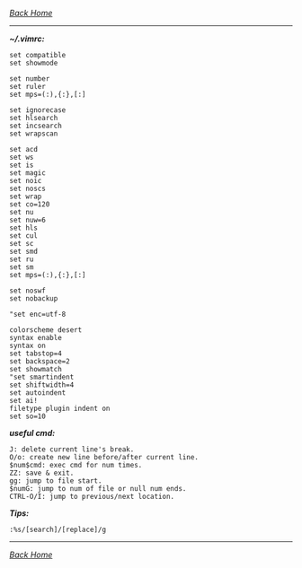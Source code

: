 _*[Back Home](https://github.com/bluefalconjun/bluefalconjun.github.io)*_
***  
_**~/.vimrc:**_  

    set compatible
    set showmode

    set number
    set ruler
    set mps=(:),{:},[:]

    set ignorecase
    set hlsearch
    set incsearch
    set wrapscan
    
    set acd
    set ws
    set is
    set magic
    set noic
    set noscs
    set wrap
    set co=120
    set nu
    set nuw=6
    set hls
    set cul
    set sc
    set smd
    set ru
    set sm
    set mps=(:),{:},[:]
    
    set noswf
    set nobackup
    
    "set enc=utf-8

    colorscheme desert
    syntax enable
    syntax on
    set tabstop=4
    set backspace=2
    set showmatch
    "set smartindent
    set shiftwidth=4
    set autoindent
    set ai!
    filetype plugin indent on
    set so=10
    
_**useful cmd:**_  

    J: delete current line's break.
    O/o: create new line before/after current line.
    $num$cmd: exec cmd for num times.
    ZZ: save & exit.
    gg: jump to file start.
    $numG: jump to num of file or null num ends.
    CTRL-O/I: jump to previous/next location.

_**Tips:**_

    :%s/[search]/[replace]/g 


***  
_*[Back Home](https://github.com/bluefalconjun/bluefalconjun.github.io)*_
